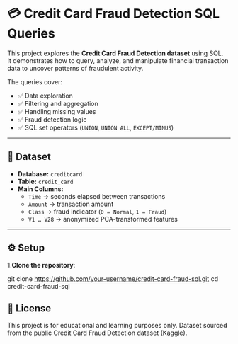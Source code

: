 # 💳 Credit Card Fraud Detection SQL Queries

This project explores the **Credit Card Fraud Detection dataset** using SQL.  
It demonstrates how to query, analyze, and manipulate financial transaction data to uncover patterns of fraudulent activity.

The queries cover:  
- ✅ Data exploration  
- ✅ Filtering and aggregation  
- ✅ Handling missing values  
- ✅ Fraud detection logic  
- ✅ SQL set operators (`UNION`, `UNION ALL`, `EXCEPT/MINUS`)  

---

## 📂 Dataset

- **Database:** `creditcard`  
- **Table:** `credit_card`  
- **Main Columns:**  
  - `Time` → seconds elapsed between transactions  
  - `Amount` → transaction amount  
  - `Class` → fraud indicator (`0 = Normal`, `1 = Fraud`)  
  - `V1 … V28` → anonymized PCA-transformed features  

---

## ⚙️ Setup

1.**Clone the repository**:  
   
   git clone https://github.com/your-username/credit-card-fraud-sql.git
   cd credit-card-fraud-sql

## 📜 License

This project is for educational and learning purposes only.
Dataset sourced from the public Credit Card Fraud Detection dataset (Kaggle).

